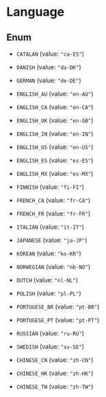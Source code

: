 

# Language

## Enum


* `CATALAN` (value: `"ca-ES"`)

* `DANISH` (value: `"da-DK"`)

* `GERMAN` (value: `"de-DE"`)

* `ENGLISH_AU` (value: `"en-AU"`)

* `ENGLISH_CA` (value: `"en-CA"`)

* `ENGLISH_UK` (value: `"en-GB"`)

* `ENGLISH_IN` (value: `"en-IN"`)

* `ENGLISH_US` (value: `"en-US"`)

* `ENGLISH_ES` (value: `"es-ES"`)

* `ENGLISH_MX` (value: `"es-MX"`)

* `FINNISH` (value: `"fi-FI"`)

* `FRENCH_CA` (value: `"fr-CA"`)

* `FRENCH_FR` (value: `"fr-FR"`)

* `ITALIAN` (value: `"it-IT"`)

* `JAPANESE` (value: `"ja-JP"`)

* `KOREAN` (value: `"ko-KR"`)

* `NORWEGIAN` (value: `"nb-NO"`)

* `DUTCH` (value: `"nl-NL"`)

* `POLISH` (value: `"pl-PL"`)

* `PORTUGESE_BR` (value: `"pt-BR"`)

* `PORTUGESE_PT` (value: `"pt-PT"`)

* `RUSSIAN` (value: `"ru-RU"`)

* `SWEDISH` (value: `"sv-SE"`)

* `CHINESE_CN` (value: `"zh-CN"`)

* `CHINESE_HK` (value: `"zh-HK"`)

* `CHINESE_TW` (value: `"zh-TW"`)



